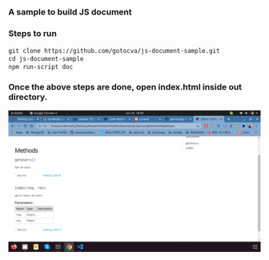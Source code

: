 
### A sample to build JS document 

### Steps to run

```
git clone https://github.com/gotocva/js-document-sample.git
cd js-document-sample
npm run-script doc
```

### Once the above steps are done, open index.html inside out directory.


![sample](https://github.com/gotocva/js-document-sample/blob/master/screenshots/sample-doc.png)